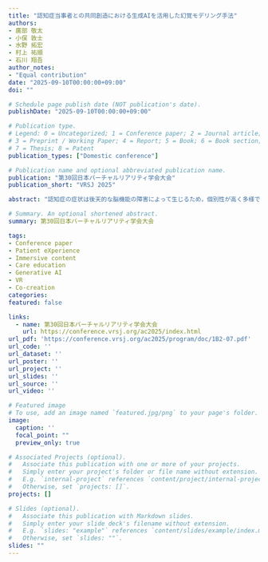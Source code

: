 ```yaml
---
title: "認知症当事者との共同創造における生成AIを活用した幻覚モデリング手法"
authors:
- 廣部 敬太
- 小俣 敦士
- 水野 拓宏
- 村上 祐順
- 石川 翔吾
author_notes:
- "Equal contribution"
date: "2025-09-10T00:00:00+09:00"
doi: ""

# Schedule page publish date (NOT publication's date).
publishDate: "2025-09-10T00:00:00+09:00"

# Publication type.
# Legend: 0 = Uncategorized; 1 = Conference paper; 2 = Journal article;
# 3 = Preprint / Working Paper; 4 = Report; 5 = Book; 6 = Book section;
# 7 = Thesis; 8 = Patent
publication_types: ["Domestic conference"]

# Publication name and optional abbreviated publication name.
publication: "第30回日本バーチャルリアリティ学会大会"
publication_short: "VRSJ 2025"

abstract: "認知症の症状は後天的な脳機能の障害によって生じるため，個別性が高く多様である．本研究では，幻覚をはじめとした認知症症状を体験可能な患者体験（PX）空間を構築し，当事者との共同創造を行なった．従来の共同創造プロセスでは，当事者の主観的体験を実装するまでのイテレーションが長くなる課題があった．そこで本研究では，生成AIを活用した3Dモデル生成と挙動設計の半自動化による効率的な幻覚モデリング手法を提案する．"

# Summary. An optional shortened abstract.
summary: 第30回日本バーチャルリアリティ学会大会

tags:
- Conference paper
- Patient eXperience
- Immersive content
- Care education
- Generative AI
- VR
- Co-creation
categories: 
featured: false

links:
  - name: 第30回日本バーチャルリアリティ学会大会
    url: https://conference.vrsj.org/ac2025/index.html
url_pdf: 'https://conference.vrsj.org/ac2025/program/doc/1B2-07.pdf'
url_code: ''
url_dataset: ''
url_poster: ''
url_project: ''
url_slides: ''
url_source: ''
url_video: ''

# Featured image
# To use, add an image named `featured.jpg/png` to your page's folder. 
image:
  caption: ''
  focal_point: ""
  preview_only: true

# Associated Projects (optional).
#   Associate this publication with one or more of your projects.
#   Simply enter your project's folder or file name without extension.
#   E.g. `internal-project` references `content/project/internal-project/index.md`.
#   Otherwise, set `projects: []`.
projects: []

# Slides (optional).
#   Associate this publication with Markdown slides.
#   Simply enter your slide deck's filename without extension.
#   E.g. `slides: "example"` references `content/slides/example/index.md`.
#   Otherwise, set `slides: ""`.
slides: ""
---
```

